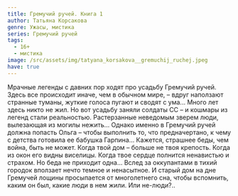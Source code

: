 ```yaml
---
title: Гремучий ручей. Книга 1
author: Татьяна Корсакова
genre: Ужасы, мистика
series: Гремучий ручей
tags:
  - 16+
  - мистика
image: /src/assets/img/tatyana_korsakova__gremuchij_ruchej.jpeg
have: true
---
```

Мрачные легенды с давних пор ходят про усадьбу Гремучий ручей. Здесь все происходит иначе, чем в обычном мире, – вдруг наползают странные туманы, жуткие голоса пугают и сводят с ума... Много лет здесь никто не жил. Но вот усадьбу заняли солдаты СС – и кошмары из легенд стали реальностью. Растерзанные неведомым зверем люди, вылезающая из могилы нежить… Однако именно в Гремучий ручей должна попасть Ольга – чтобы выполнить то, что предначертано, к чему с детства готовила ее бабушка Гарпина… Кажется, страшнее беды, чем война, быть не может. Когда твой дом – больше не твоя крепость. Когда из окон его видны виселицы. Когда твое сердце полнится ненавистью и страхом. Но беда не приходит одна… Вслед за оккупантами в тихий городок вползает нечто темное и ненасытное. И старый дом на дне Гремучей лощины просыпается от многолетнего сна, чтобы вспомнить, каким он был, какие люди в нем жили. Или не-люди?..
